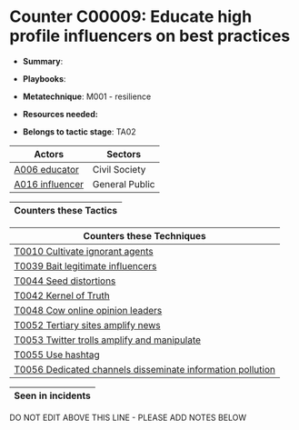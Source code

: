 # Counter C00009: Educate high profile influencers on best practices

* **Summary**: 

* **Playbooks**: 

* **Metatechnique**: M001 - resilience

* **Resources needed:** 

* **Belongs to tactic stage**: TA02


| Actors | Sectors |
| ------ | ------- |
| [A006 educator](../actors/A006.md) | Civil Society |
| [A016 influencer](../actors/A016.md) | General Public |



| Counters these Tactics |
| ---------------------- |



| Counters these Techniques |
| ------------------------- |
| [T0010 Cultivate ignorant agents](../techniques/T0010.md) |
| [T0039 Bait legitimate influencers](../techniques/T0039.md) |
| [T0044 Seed distortions](../techniques/T0044.md) |
| [T0042 Kernel of Truth](../techniques/T0042.md) |
| [T0048 Cow online opinion leaders](../techniques/T0048.md) |
| [T0052 Tertiary sites amplify news](../techniques/T0052.md) |
| [T0053 Twitter trolls amplify and manipulate](../techniques/T0053.md) |
| [T0055 Use hashtag](../techniques/T0055.md) |
| [T0056 Dedicated channels disseminate information pollution](../techniques/T0056.md) |



| Seen in incidents |
| ----------------- |


DO NOT EDIT ABOVE THIS LINE - PLEASE ADD NOTES BELOW
